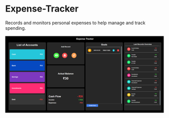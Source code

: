 # Expense-Tracker

Records and monitors personal expenses to help manage and track spending.
<br/>
<br/>
<img src="../../assets/Expense-Tracker.png" />
